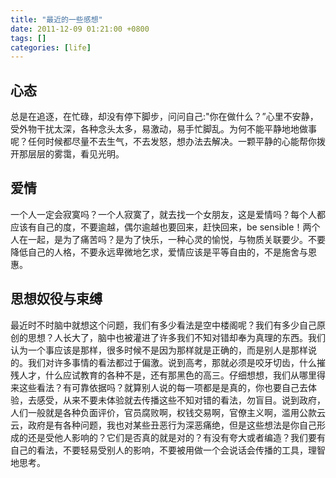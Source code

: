 ```yaml
---
title: "最近的一些感想"
date: 2011-12-09 01:21:00 +0800
tags: []
categories: [life]
---
```


## 心态

总是在追逐，在忙碌，却没有停下脚步，问问自己:"你在做什么？”心里不安静，受外物干扰太深，各种念头太多，易激动，易手忙脚乱。为何不能平静地地做事呢？任何时候都尽量不去生气，不去发怒，想办法去解决。一颗平静的心能帮你拨开那层层的雾霭，看见光明。

## 爱情

一个人一定会寂寞吗？一个人寂寞了，就去找一个女朋友，这是爱情吗？每个人都应该有自己的度，不要逾越，偶尔逾越也要回来，赶快回来，be sensible！两个人在一起，是为了痛苦吗？是为了快乐，一种心灵的愉悦，与物质关联要少。不要降低自己的人格，不要永远卑微地乞求，爱情应该是平等自由的，不是施舍与恩惠。


## 思想奴役与束缚

最近时不时脑中就想这个问题，我们有多少看法是空中楼阁呢？我们有多少自己原创的思想？人长大了，脑中也被灌进了许多我们不知对错却奉为真理的东西。我们认为一个事应该是那样，很多时候不是因为那样就是正确的，而是别人是那样说的。我们对许多事情的看法都过于偏激。说到高考，那就必须是咬牙切齿，什么摧残人才，什么应试教育的各种不是，还有那黑色的高三。仔细想想，我们从哪里得来这些看法？有可靠依据吗？就算别人说的每一项都是是真的，你也要自己去体验，去感受，从来不要未体验就去传播这些不知对错的看法，勿盲目。说到政府，人们一般就是各种负面评价，官员腐败啊，权钱交易啊，官僚主义啊，滥用公款云云，政府是有各种问题，我也对某些丑恶行为深恶痛绝，但是这些想法是你自己形成的还是受他人影响的？它们是否真的就是对的？有没有夸大或者编造？我们要有自己的看法，不要轻易受别人的影响，不要被用做一个会说话会传播的工具，理智地思考。


